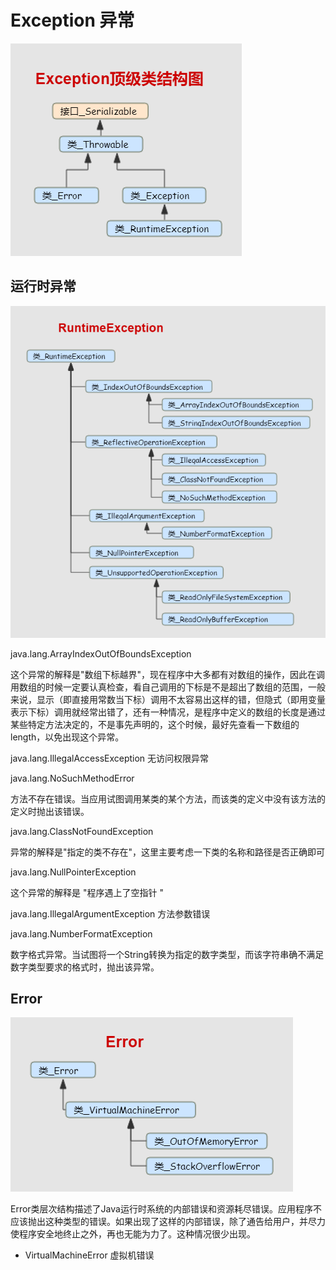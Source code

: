 # Exception 异常

![ae](../../img/java/exception/Exception顶级类结构图.png)

## 运行时异常

![ae](../../img/java/exception/RuntimeException.png)


java.lang.ArrayIndexOutOfBoundsException 

这个异常的解释是"数组下标越界"，现在程序中大多都有对数组的操作，因此在调用数组的时候一定要认真检查，看自己调用的下标是不是超出了数组的范围，一般来说，显示（即直接用常数当下标）调用不太容易出这样的错，但隐式（即用变量表示下标）调用就经常出错了，还有一种情况，是程序中定义的数组的长度是通过某些特定方法决定的，不是事先声明的，这个时候，最好先查看一下数组的length，以免出现这个异常。

java.lang.IllegalAccessException 无访问权限异常

java.lang.NoSuchMethodError   

方法不存在错误。当应用试图调用某类的某个方法，而该类的定义中没有该方法的定义时抛出该错误。

java.lang.ClassNotFoundException 

异常的解释是"指定的类不存在"，这里主要考虑一下类的名称和路径是否正确即可


java.lang.NullPointerException 

这个异常的解释是 "程序遇上了空指针 "

java.lang.IllegalArgumentException 方法参数错误 

java.lang.NumberFormatException     

数字格式异常。当试图将一个String转换为指定的数字类型，而该字符串确不满足数字类型要求的格式时，抛出该异常。 

## Error


![ae](../../img/java/exception/Error.png)

Error类层次结构描述了Java运行时系统的内部错误和资源耗尽错误。应用程序不应该抛出这种类型的错误。如果出现了这样的内部错误，除了通告给用户，并尽力使程序安全地终止之外，再也无能为力了。这种情况很少出现。

- VirtualMachineError 虚拟机错误
